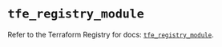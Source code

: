 # `tfe_registry_module`

Refer to the Terraform Registry for docs: [`tfe_registry_module`](https://registry.terraform.io/providers/hashicorp/tfe/0.61.0/docs/resources/registry_module).
